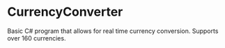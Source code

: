 # CurrencyConverter
Basic C# program that allows for real time currency conversion.
Supports over 160 currencies.
